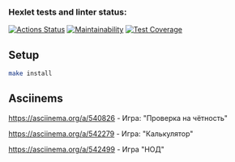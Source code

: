 ### Hexlet tests and linter status:
[![Actions Status](https://github.com/inasekin/frontend-project-44/workflows/hexlet-check/badge.svg)](https://github.com/inasekin/frontend-project-44/actions)
[![Maintainability](https://api.codeclimate.com/v1/badges/847d8e3b2e39d080d305/maintainability)](https://codeclimate.com/github/inasekin/frontend-project-44/maintainability)
[![Test Coverage](https://api.codeclimate.com/v1/badges/847d8e3b2e39d080d305/test_coverage)](https://codeclimate.com/github/inasekin/frontend-project-44/test_coverage)

## Setup

```bash
make install
```

## Asciinems

https://asciinema.org/a/540826 - Игра: "Проверка на чётность"

https://asciinema.org/a/542279 - Игра: "Калькулятор"

https://asciinema.org/a/542499 - Игра "НОД"

